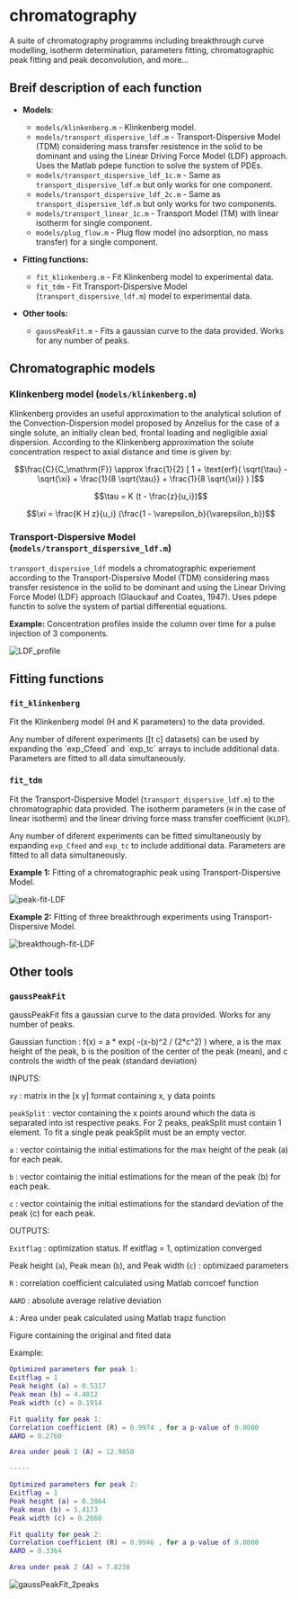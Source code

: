# chromatography
A suite of chromatography programms including breakthrough curve modelling, isotherm determination, parameters fitting, chromatographic peak fitting and peak deconvolution, and more...


## Breif description of each function

- **Models**:
  - `models/klinkenberg.m` - Klinkenberg model.
  - `models/transport_dispersive_ldf.m` - Transport-Dispersive Model (TDM) considering mass transfer resistence in the solid to be dominant and using the Linear Driving Force Model (LDF) approach. Uses the Matlab pdepe function to solve the system of PDEs.
  - `models/transport_dispersive_ldf_1c.m` - Same as `transport_dispersive_ldf.m` but only works for one component.
  - `models/transport_dispersive_ldf_2c.m` - Same as `transport_dispersive_ldf.m` but only works for two components.
  - `models/transport_linear_1c.m` - Transport Model (TM) with linear isotherm for single component.
  - `models/plug_flow.m` - Plug flow model (no adsorption, no mass transfer) for a single component.

- **Fitting functions:**
  - `fit_klinkenberg.m` - Fit Klinkenberg model to experimental data.
  - `fit_tdm` - Fit Transport-Dispersive Model (`transport_dispersive_ldf.m`) model to experimental data.

- **Other tools:**
  - `gaussPeakFit.m` - Fits a gaussian curve to the data provided. Works for any number of peaks.

## Chromatographic models

### Klinkenberg model (`models/klinkenberg.m`)

Klinkenberg provides an useful approximation to the analytical solution of the Convection-Dispersion model proposed by Anzelius for the case of a single solute, an initially clean bed, frontal loading and negligible axial dispersion. According to the Klinkenberg approximation the solute concentration respect to axial distance and time is given by:

$$\frac{C}{C_\mathrm{F}} \approx \frac{1}{2} [ 1 + \text{erf}( \sqrt{\tau} - \sqrt{\xi} + \frac{1}{8 \sqrt{\tau}} + \frac{1}{8 \sqrt{\xi}} ) ]$$

$$\tau = K (t - \frac{z}{u_i})$$

$$\xi = \frac{K H z}{u_i} (\frac{1 - \varepsilon_b}{\varepsilon_b})$$


### Transport-Dispersive Model (`models/transport_dispersive_ldf.m`)

`transport_dispersive_ldf` models a chromatographic experiement according to the Transport-Dispersive Model (TDM) considering mass transfer resistence in the solid to be dominant and using the Linear Driving Force Model (LDF) approach (Glauckauf and Coates, 1947). Uses pdepe functin to solve the system of partial differential equations. 

**Example:** Concentration profiles inside the column over time for a pulse injection of 3 components.

![LDF_profile](images/LDF_profile.png)



## Fitting functions

### `fit_klinkenberg`

Fit the Klinkenberg model (H and K parameters) to the data provided. 

Any number of diferent experiments ([t c] datasets) can be used by expanding the ´exp_Cfeed´ and ´exp_tc´ arrays to include additional data. Parameters are fitted to all data simultaneously.


### `fit_tdm`

Fit the Transport-Dispersive Model (`transport_dispersive_ldf.m`) to the chromatographic data provided. The isotherm parameters (`H` in the case of linear isotherm) and the linear driving force mass transfer coefficient (`KLDF`).

Any number of diferent experiments can be fitted simultaneously by expanding `exp_Cfeed` and `exp_tc` to include additional data. Parameters are fitted to all data simultaneously.


**Example 1:** Fitting of a chromatographic peak using Transport-Dispersive Model.

![peak-fit-LDF](images/peak-fit-LDF.png)

**Example 2:** Fitting of three breakthrough experiments using Transport-Dispersive Model.

![breakthough-fit-LDF](images/breakthough-fit-LDF.png)





## Other tools

### `gaussPeakFit`

gaussPeakFit fits a gaussian curve to the data provided. Works for any number of peaks.

Gaussian function : f(x) = a * exp( -(x-b)^2 / (2*c^2) ) where, 
a is the max height of the peak,
b is the position of the center of the peak (mean), and
c controls the width of the peak (standard deviation)

INPUTS:

`xy` : matrix in the [x y] format containing x, y data points

`peakSplit` : vector containing the x points around which the data is separated into ist respective peaks. For 2 peaks, peakSplit must contain 1 element. To fit a single peak peakSplit must be an empty vector.

`a` : vector cointainig the initial estimations for the max height of the peak (a) for each peak.

`b` : vector cointainig the initial estimations for the mean of the peak (b) for each peak.

`c` : vector cointainig the initial estimations for the standard deviation of the peak (c) for each peak.

OUTPUTS:

`Exitflag` : optimization status. If exitflag = 1, optimization converged 

Peak height (`a`),  Peak mean (`b`), and Peak width (`c`) : optimizaed parameters

`R` : correlation coefficient calculated using Matlab corrcoef function 

`AARD` : absolute average relative deviation

`A` : Area under peak calculated using Matlab trapz function

Figure containing the original and fited data


Example:

```matlab
Optimized parameters for peak 1: 
Exitflag = 1 
Peak height (a) = 0.5317 
Peak mean (b) = 4.4812 
Peak width (c) = 0.1914 

Fit quality for peak 1: 
Correlation coefficient (R) = 0.9974 , for a p-value of 0.0000 
AARD = 0.2760 

Area under peak 1 (A) = 12.9850 

----- 

Optimized parameters for peak 2: 
Exitflag = 1 
Peak height (a) = 0.3864 
Peak mean (b) = 5.4173 
Peak width (c) = 0.2660 

Fit quality for peak 2: 
Correlation coefficient (R) = 0.9946 , for a p-value of 0.0000 
AARD = 0.3364 

Area under peak 2 (A) = 7.8238
```

![gaussPeakFit_2peaks](images/gaussPeakFit_2peaks.png)

